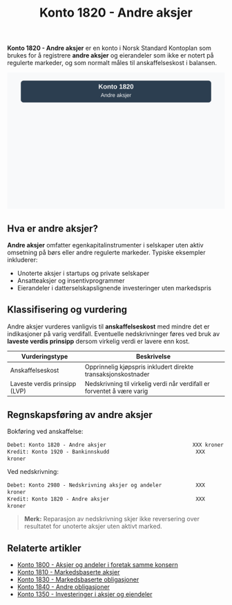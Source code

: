 ﻿---
title: "Konto 1820 - Andre aksjer"
seoTitle: "Konto 1820 | Andre aksjer | Kontoplan"
description: "Konto 1820 brukes til å registrere andre aksjer og eierandeler som ikke omsettes på regulerte markeder. Les om klassifisering, vurdering til anskaffelseskost og nedskrivning."
summary: "Konto 1820 gjelder unoterte aksjer. Kort om klassifisering, vurdering og bokføring."
---

**Konto 1820 - Andre aksjer** er en konto i Norsk Standard Kontoplan som brukes for å registrere **andre aksjer** og eierandeler som ikke er notert på regulerte markeder, og som normalt måles til anskaffelseskost i balansen.

![Illustrasjon av konto 1820 andre aksjer](1820-andre-aksjer-image.svg)

## Hva er andre aksjer?

**Andre aksjer** omfatter egenkapitalinstrumenter i selskaper uten aktiv omsetning på børs eller andre regulerte markeder. Typiske eksempler inkluderer:

* Unoterte aksjer i startups og private selskaper
* Ansatteaksjer og insentivprogrammer
* Eierandeler i datterselskapslignende investeringer uten markedspris

## Klassifisering og vurdering

Andre aksjer vurderes vanligvis til **anskaffelseskost** med mindre det er indikasjoner på varig verdifall. Eventuelle nedskrivninger føres ved bruk av **laveste verdis prinsipp** dersom virkelig verdi er lavere enn kost.

| Vurderingstype                | Beskrivelse                                                                      |
|-------------------------------|----------------------------------------------------------------------------------|
| Anskaffelseskost              | Opprinnelig kjøpspris inkludert direkte transaksjonskostnader                    |
| Laveste verdis prinsipp (LVP) | Nedskrivning til virkelig verdi når verdifall er forventet å være varig          |

## Regnskapsføring av andre aksjer

Bokføring ved anskaffelse:

```plaintext
Debet: Konto 1820 - Andre aksjer                            XXX kroner
Kredit: Konto 1920 - Bankinnskudd                            XXX kroner
```

Ved nedskrivning:

```plaintext
Debet: Konto 2980 - Nedskrivning aksjer og andeler           XXX kroner
Kredit: Konto 1820 - Andre aksjer                            XXX kroner
```

> **Merk:** Reparasjon av nedskrivning skjer ikke reversering over resultatet for unoterte aksjer uten aktivt marked.

## Relaterte artikler

* [Konto 1800 - Aksjer og andeler i foretak samme konsern](/blogs/kontoplan/1800-aksjer-og-andeler-i-foretak-samme-konsern "Konto 1800 - Aksjer og andeler i foretak samme konsern")
* [Konto 1810 - Markedsbaserte aksjer](/blogs/kontoplan/1810-markedsbaserte-aksjer "Konto 1810 - Markedsbaserte aksjer")
* [Konto 1830 - Markedsbaserte obligasjoner](/blogs/kontoplan/1830-markedsbaserte-obligasjoner "Konto 1830 - Markedsbaserte obligasjoner")
* [Konto 1840 - Andre obligasjoner](/blogs/kontoplan/1840-andre-obligasjoner "Konto 1840 - Andre obligasjoner: Guide til andre obligasjoner i norsk kontoplan")
* [Konto 1350 - Investeringer i aksjer og eiendeler](/blogs/kontoplan/1350-investeringer-i-aksjer-og-eiendeler "Konto 1350 - Investeringer i aksjer og eiendeler")






